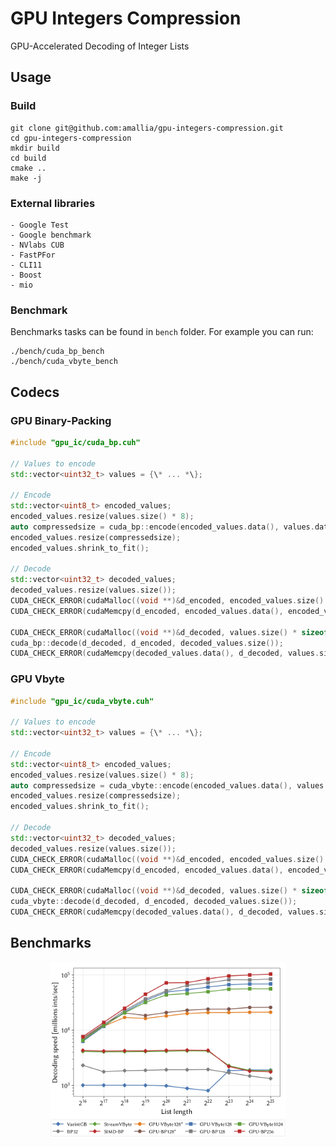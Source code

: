 GPU Integers Compression
==========================

GPU-Accelerated Decoding of Integer Lists

## Usage 

### Build
```
git clone git@github.com:amallia/gpu-integers-compression.git
cd gpu-integers-compression
mkdir build 
cd build 
cmake .. 
make -j
```

### External libraries
    - Google Test
    - Google benchmark
    - NVlabs CUB
    - FastPFor
    - CLI11 
    - Boost
    - mio
    
### Benchmark

Benchmarks tasks can be found in `bench` folder. For example you can run:
```
./bench/cuda_bp_bench
./bench/cuda_vbyte_bench
```

## Codecs

### GPU Binary-Packing
```cpp
#include "gpu_ic/cuda_bp.cuh"

// Values to encode
std::vector<uint32_t> values = {\* ... *\};

// Encode
std::vector<uint8_t> encoded_values;
encoded_values.resize(values.size() * 8);
auto compressedsize = cuda_bp::encode(encoded_values.data(), values.data(), values.size());
encoded_values.resize(compressedsize);
encoded_values.shrink_to_fit();

// Decode
std::vector<uint32_t> decoded_values;
decoded_values.resize(values.size());
CUDA_CHECK_ERROR(cudaMalloc((void **)&d_encoded, encoded_values.size() * sizeof(uint8_t)));
CUDA_CHECK_ERROR(cudaMemcpy(d_encoded, encoded_values.data(), encoded_values.size() * sizeof(uint8_t), cudaMemcpyHostToDevice));

CUDA_CHECK_ERROR(cudaMalloc((void **)&d_decoded, values.size() * sizeof(uint32_t)));
cuda_bp::decode(d_decoded, d_encoded, decoded_values.size());
CUDA_CHECK_ERROR(cudaMemcpy(decoded_values.data(), d_decoded, values.size() * sizeof(uint32_t), cudaMemcpyDeviceToHost));
```

### GPU Vbyte

```cpp
#include "gpu_ic/cuda_vbyte.cuh"

// Values to encode
std::vector<uint32_t> values = {\* ... *\};

// Encode
std::vector<uint8_t> encoded_values;
encoded_values.resize(values.size() * 8);
auto compressedsize = cuda_vbyte::encode(encoded_values.data(), values.data(), values.size());
encoded_values.resize(compressedsize);
encoded_values.shrink_to_fit();

// Decode
std::vector<uint32_t> decoded_values;
decoded_values.resize(values.size());
CUDA_CHECK_ERROR(cudaMalloc((void **)&d_encoded, encoded_values.size() * sizeof(uint8_t)));
CUDA_CHECK_ERROR(cudaMemcpy(d_encoded, encoded_values.data(), encoded_values.size() * sizeof(uint8_t), cudaMemcpyHostToDevice));

CUDA_CHECK_ERROR(cudaMalloc((void **)&d_decoded, values.size() * sizeof(uint32_t)));
cuda_vbyte::decode(d_decoded, d_encoded, decoded_values.size());
CUDA_CHECK_ERROR(cudaMemcpy(decoded_values.data(), d_decoded, values.size() * sizeof(uint32_t), cudaMemcpyDeviceToHost));

```


## Benchmarks
<p align="center">
<img src="plot.png" width="75%">
</p>
    
